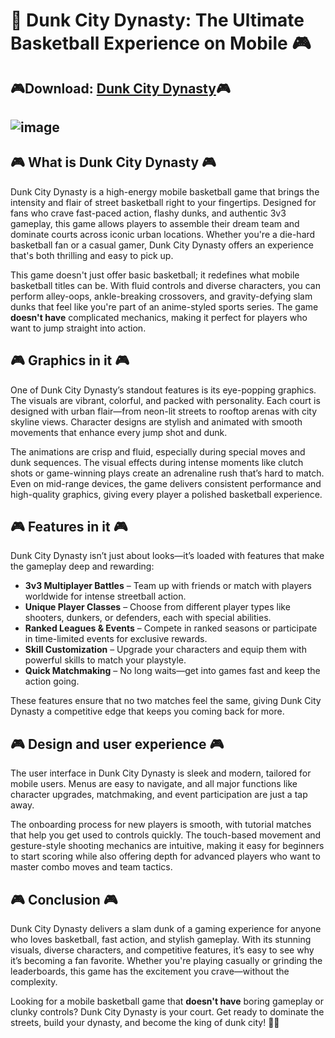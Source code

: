 # 🏀 Dunk City Dynasty: The Ultimate Basketball Experience on Mobile 🎮
## 🎮Download: [Dunk City Dynasty](dunk-city-dynasty)🎮
![image](https://github.com/user-attachments/assets/2cf134f0-d551-4f42-a757-e81a6138012f)
--------
## 🎮 What is Dunk City Dynasty 🎮

Dunk City Dynasty is a high-energy mobile basketball game that brings the intensity and flair of street basketball right to your fingertips. Designed for fans who crave fast-paced action, flashy dunks, and authentic 3v3 gameplay, this game allows players to assemble their dream team and dominate courts across iconic urban locations. Whether you're a die-hard basketball fan or a casual gamer, Dunk City Dynasty offers an experience that's both thrilling and easy to pick up.

This game doesn't just offer basic basketball; it redefines what mobile basketball titles can be. With fluid controls and diverse characters, you can perform alley-oops, ankle-breaking crossovers, and gravity-defying slam dunks that feel like you're part of an anime-styled sports series. The game **doesn't have** complicated mechanics, making it perfect for players who want to jump straight into action.

## 🎮 Graphics in it 🎮

One of Dunk City Dynasty’s standout features is its eye-popping graphics. The visuals are vibrant, colorful, and packed with personality. Each court is designed with urban flair—from neon-lit streets to rooftop arenas with city skyline views. Character designs are stylish and animated with smooth movements that enhance every jump shot and dunk.

The animations are crisp and fluid, especially during special moves and dunk sequences. The visual effects during intense moments like clutch shots or game-winning plays create an adrenaline rush that’s hard to match. Even on mid-range devices, the game delivers consistent performance and high-quality graphics, giving every player a polished basketball experience.

## 🎮 Features in it 🎮

Dunk City Dynasty isn’t just about looks—it’s loaded with features that make the gameplay deep and rewarding:

* **3v3 Multiplayer Battles** – Team up with friends or match with players worldwide for intense streetball action.
* **Unique Player Classes** – Choose from different player types like shooters, dunkers, or defenders, each with special abilities.
* **Ranked Leagues & Events** – Compete in ranked seasons or participate in time-limited events for exclusive rewards.
* **Skill Customization** – Upgrade your characters and equip them with powerful skills to match your playstyle.
* **Quick Matchmaking** – No long waits—get into games fast and keep the action going.

These features ensure that no two matches feel the same, giving Dunk City Dynasty a competitive edge that keeps you coming back for more.

## 🎮 Design and user experience 🎮

The user interface in Dunk City Dynasty is sleek and modern, tailored for mobile users. Menus are easy to navigate, and all major functions like character upgrades, matchmaking, and event participation are just a tap away.

The onboarding process for new players is smooth, with tutorial matches that help you get used to controls quickly. The touch-based movement and gesture-style shooting mechanics are intuitive, making it easy for beginners to start scoring while also offering depth for advanced players who want to master combo moves and team tactics.

## 🎮 Conclusion 🎮

Dunk City Dynasty delivers a slam dunk of a gaming experience for anyone who loves basketball, fast action, and stylish gameplay. With its stunning visuals, diverse characters, and competitive features, it’s easy to see why it’s becoming a fan favorite. Whether you're playing casually or grinding the leaderboards, this game has the excitement you crave—without the complexity.

Looking for a mobile basketball game that **doesn't have** boring gameplay or clunky controls? Dunk City Dynasty is your court. Get ready to dominate the streets, build your dynasty, and become the king of dunk city! 🏀🔥
<!--

**Here are some ideas to get you started:**

🙋‍♀️ A short introduction - what is your organization all about?
🌈 Contribution guidelines - how can the community get involved?
👩‍💻 Useful resources - where can the community find your docs? Is there anything else the community should know?
🍿 Fun facts - what does your team eat for breakfast?
🧙 Remember, you can do mighty things with the power of [Markdown](https://docs.github.com/github/writing-on-github/getting-started-with-writing-and-formatting-on-github/basic-writing-and-formatting-syntax)
-->
